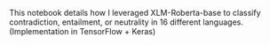 This notebook details how I leveraged XLM-Roberta-base to classify contradiction, entailment, or neutrality in 16 different languages.(Implementation in TensorFlow + Keras)
